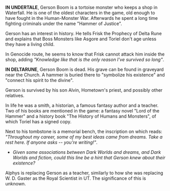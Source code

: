 **IN UNDERTALE**, Gerson Boom is a tortoise monster who keeps a shop in Waterfall. He is one of the oldest characters in the game, old enough to have fought in the Human-Monster War. Afterwards he spent a long time fighting criminals under the name "Hammer of Justice".

Gerson has an interest in history. He tells Frisk the Prophecy of Delta Rune and explains that Boss Monsters like <a onclick="loadFile('Asgore.md')">Asgore</a> and <a onclick="loadFile('Toriel.md')">Toriel</a> don't age unless they have a living child.

In Genocide route, he seems to know that Frisk cannot attack him inside the shop, adding _"Knowledge like that is the only reason I've survived so long"_.

**IN DELTARUNE**, Gerson Boom is dead. His grave can be found in graveyard near the <a onclick="loadFile('Church.md')">Church</a>. A hammer is buried there to "symbolize his existence" and "connect his spirit to the divine". 

Gerson is survived by his son <a onclick="loadFile('Father Alvin.md')">Alvin</a>, Hometown's priest, and possibly other relatives. 

In life he was a smith, a historian, a famous fantasy author and a teacher. Two of his books are mentioned in the game: a fantasy novel "Lord of the Hammer" and a history book "The History of Humans and Monsters", of which <a onclick="loadFile('Toriel.md')">Toriel</a> has a signed copy.

Next to his tombstone is a memorial bench, the inscription on which reads: *"Throughout my career, some of my best ideas came from dreams. Take a rest here. If anyone asks -- you're writing!"*.
- _Given some associations between <a onclick="loadFile('Dark Worlds.md')">Dark Worlds</a> and dreams, and Dark Worlds and fiction, could this line be a hint that Gerson knew about their existence?_

<a onclick="loadFile('Alphys.md')">Alphys</a> is replacing Gerson as a teacher, similarly to how she was replacing <a onclick="loadFile('Doctor W. D. Gaster.md')">W. D. Gaster</a> as the Royal Scientist in UT. The significance of this is unknown.
